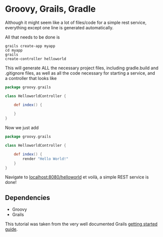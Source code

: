 # Groovy, Grails, Gradle

Although it might seem like a lot of files/code for a simple
rest service, everything except one line is generated automatically.

All that needs to be done is

```commandline
grails create-app myapp
cd myapp
grails
create-controller helloworld
```

This will generate ALL the necessary project files, including gradle.build and .gitignore files,
as well as all the code necessary for starting a service, and a controller that looks like

```groovy
package groovy.grails

class HelloworldController {

    def index() {
        
    }
}
```

Now we just add
```groovy
package groovy.grails

class HelloworldController {

    def index() {
        render "Hello World!"
    }
}
```

Navigate to [localhost:8080/helloworld](localhost:8080/helloworld) et voilà, a simple REST service is done!

## Dependencies
* Groovy
* Grails

This tutorial was taken from the very well documented Grails [getting started guide](http://docs.grails.org/latest/guide/gettingStarted.html).